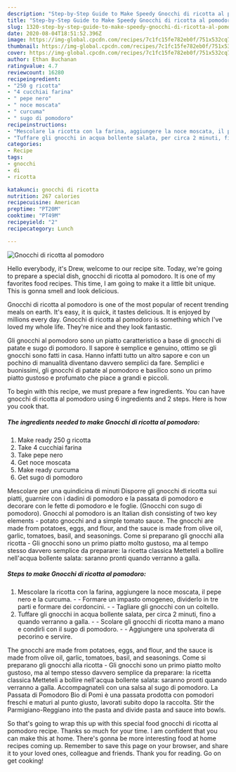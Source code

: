 ```yaml
---
description: "Step-by-Step Guide to Make Speedy Gnocchi di ricotta al pomodoro"
title: "Step-by-Step Guide to Make Speedy Gnocchi di ricotta al pomodoro"
slug: 1320-step-by-step-guide-to-make-speedy-gnocchi-di-ricotta-al-pomodoro
date: 2020-08-04T18:51:52.396Z
image: https://img-global.cpcdn.com/recipes/7c1fc15fe782eb0f/751x532cq70/gnocchi-di-ricotta-al-pomodoro-recipe-main-photo.jpg
thumbnail: https://img-global.cpcdn.com/recipes/7c1fc15fe782eb0f/751x532cq70/gnocchi-di-ricotta-al-pomodoro-recipe-main-photo.jpg
cover: https://img-global.cpcdn.com/recipes/7c1fc15fe782eb0f/751x532cq70/gnocchi-di-ricotta-al-pomodoro-recipe-main-photo.jpg
author: Ethan Buchanan
ratingvalue: 4.7
reviewcount: 16280
recipeingredient:
- "250 g ricotta"
- "4 cucchiai farina"
- " pepe nero"
- " noce moscata"
- " curcuma"
- " sugo di pomodoro"
recipeinstructions:
- "Mescolare la ricotta con la farina, aggiungere la noce moscata, il pepe nero e la curcuma.  Formare un impasto omogeneo, dividerlo in tre parti e formare dei cordoncini.  Tagliare gli gnocchi con un coltello."
- "Tuffare gli gnocchi in acqua bollente salata, per circa 2 minuti, fino a quando verranno a galla.  Scolare gli gnocchi di ricotta mano a mano e condirli con il sugo di pomodoro.  Aggiungere una spolverata di pecorino e servire."
categories:
- Recipe
tags:
- gnocchi
- di
- ricotta

katakunci: gnocchi di ricotta 
nutrition: 267 calories
recipecuisine: American
preptime: "PT20M"
cooktime: "PT49M"
recipeyield: "2"
recipecategory: Lunch

---
```



![Gnocchi di ricotta al pomodoro](https://img-global.cpcdn.com/recipes/7c1fc15fe782eb0f/751x532cq70/gnocchi-di-ricotta-al-pomodoro-recipe-main-photo.jpg)

Hello everybody, it's Drew, welcome to our recipe site. Today, we're going to prepare a special dish, gnocchi di ricotta al pomodoro. It is one of my favorites food recipes. This time, I am going to make it a little bit unique. This is gonna smell and look delicious.

Gnocchi di ricotta al pomodoro is one of the most popular of recent trending meals on earth. It's easy, it is quick, it tastes delicious. It is enjoyed by millions every day. Gnocchi di ricotta al pomodoro is something which I've loved my whole life. They're nice and they look fantastic.

Gli gnocchi al pomodoro sono un piatto caratteristico a base di gnocchi di patate e sugo di pomodoro. Il sapore è semplice e genuino, ottimo se gli gnocchi sono fatti in casa. Hanno infatti tutto un altro sapore e con un pochino di manualità diventano davvero semplici da fare. Semplici e buonissimi, gli gnocchi di patate al pomodoro e basilico sono un primo piatto gustoso e profumato che piace a grandi e piccoli.


To begin with this recipe, we must prepare a few ingredients. You can have gnocchi di ricotta al pomodoro using 6 ingredients and 2 steps. Here is how you cook that.

<!--inarticleads1-->

##### The ingredients needed to make Gnocchi di ricotta al pomodoro:

1. Make ready 250 g ricotta
1. Take 4 cucchiai farina
1. Take  pepe nero
1. Get  noce moscata
1. Make ready  curcuma
1. Get  sugo di pomodoro


Mescolare per una quindicina di minuti Disporre gli gnocchi di ricotta sui piatti, guarnire con i dadini di pomodoro e la passata di pomodoro e decorare con le fette di pomodoro e le foglie. (Gnocchi con sugo di pomodoro). Gnocchi al pomodoro is an Italian dish consisting of two key elements - potato gnocchi and a simple tomato sauce. The gnocchi are made from potatoes, eggs, and flour, and the sauce is made from olive oil, garlic, tomatoes, basil, and seasonings. Come si preparano gli gnocchi alla ricotta - Gli gnocchi sono un primo piatto molto gustoso, ma al tempo stesso davvero semplice da preparare: la ricetta classica Metteteli a bollire nell&#39;acqua bollente salata: saranno pronti quando verranno a galla. 

<!--inarticleads2-->

##### Steps to make Gnocchi di ricotta al pomodoro:

1. Mescolare la ricotta con la farina, aggiungere la noce moscata, il pepe nero e la curcuma. -  - Formare un impasto omogeneo, dividerlo in tre parti e formare dei cordoncini. -  - Tagliare gli gnocchi con un coltello.
1. Tuffare gli gnocchi in acqua bollente salata, per circa 2 minuti, fino a quando verranno a galla. -  - Scolare gli gnocchi di ricotta mano a mano e condirli con il sugo di pomodoro. -  - Aggiungere una spolverata di pecorino e servire.


The gnocchi are made from potatoes, eggs, and flour, and the sauce is made from olive oil, garlic, tomatoes, basil, and seasonings. Come si preparano gli gnocchi alla ricotta - Gli gnocchi sono un primo piatto molto gustoso, ma al tempo stesso davvero semplice da preparare: la ricetta classica Metteteli a bollire nell&#39;acqua bollente salata: saranno pronti quando verranno a galla. Accompagnateli con una salsa al sugo di pomodoro. La Passata di Pomodoro Bio di Pomì è una passata prodotta con pomodori freschi e maturi al punto giusto, lavorati subito dopo la raccolta. Stir the Parmigiano-Reggiano into the pasta and divide pasta and sauce into bowls. 

So that's going to wrap this up with this special food gnocchi di ricotta al pomodoro recipe. Thanks so much for your time. I am confident that you can make this at home. There's gonna be more interesting food at home recipes coming up. Remember to save this page on your browser, and share it to your loved ones, colleague and friends. Thank you for reading. Go on get cooking!
